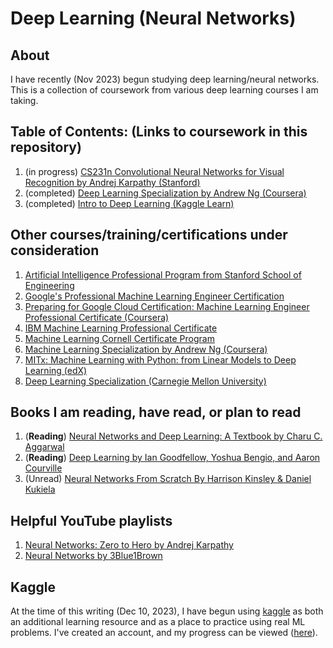 # Deep Learning (Neural Networks)

## About
I have recently (Nov 2023) begun studying deep learning/neural networks. This is a collection of coursework from various deep learning courses I am taking.

## Table of Contents: (Links to coursework in this repository)
1. (in progress) [CS231n Convolutional Neural Networks for Visual Recognition by Andrej Karpathy (Stanford)](https://github.com/markCwatson/deep_learning/tree/main/cs231n)
2. (completed) [Deep Learning Specialization by Andrew Ng (Coursera)](https://github.com/markCwatson/deep_learning/tree/main/coursera/deep_learning_specialization/)
3. (completed) [Intro to Deep Learning (Kaggle Learn)](https://github.com/markCwatson/deep_learning/tree/main/kaggle/learn/intro_to_deep_learning/)

## Other courses/training/certifications under consideration
1. [Artificial Intelligence Professional Program from Stanford School of Engineering](https://online.stanford.edu/programs/artificial-intelligence-professional-program)
2. [Google's Professional Machine Learning Engineer Certification](https://cloud.google.com/learn/certification/machine-learning-engineer)
3. [Preparing for Google Cloud Certification: Machine Learning Engineer Professional Certificate (Coursera)](https://www.coursera.org/professional-certificates/preparing-for-google-cloud-machine-learning-engineer-professional-certificate#courses)
4. [IBM Machine Learning Professional Certificate](https://www.coursera.org/professional-certificates/ibm-machine-learning#courses)
5. [Machine Learning Cornell Certificate Program](https://ecornell.cornell.edu/certificates/technology/machine-learning/)
6. [Machine Learning Specialization by Andrew Ng (Coursera)](https://www.coursera.org/specializations/machine-learning-introduction)
7. [MITx: Machine Learning with Python: from Linear Models to Deep Learning (edX)](https://www.edx.org/learn/machine-learning/massachusetts-institute-of-technology-machine-learning-with-python-from-linear-models-to-deep-learning?index=product&queryID=ba7a36bf8d6cb28a6767149643e222a7&position=1&results_level=first-level-results&term=Machine+Learning+with+Python%3A+from+Linear+Models+to+Deep+Learning&objectID=course-4c70ad9b-9602-49af-bf00-83fa4bf47708&campaign=Machine+Learning+with+Python%3A+from+Linear+Models+to+Deep+Learning&source=edX&product_category=course&placement_url=https%3A%2F%2Fwww.edx.org%2Fsearch)
8. [Deep Learning Specialization (Carnegie Mellon University)](https://github.com/markCwatson/deep_learning/tree/main/carnegie_mellon_university/deep_learning/)

## Books I am reading, have read, or plan to read
1. (**Reading**) [Neural Networks and Deep Learning: A Textbook by Charu C. Aggarwal](https://www.amazon.ca/dp/3031296419?psc=1&ref=ppx_yo2ov_dt_b_product_details)
2. (**Reading**) [Deep Learning by Ian Goodfellow, Yoshua Bengio, and Aaron Courville ](https://www.amazon.ca/dp/0262035618?psc=1&ref=ppx_yo2ov_dt_b_product_details)
3. (Unread) [Neural Networks From Scratch By Harrison Kinsley & Daniel Kukiela](https://nnfs.io/)

## Helpful YouTube playlists
1. [Neural Networks: Zero to Hero by Andrej Karpathy](https://youtube.com/playlist?list=PLAqhIrjkxbuWI23v9cThsA9GvCAUhRvKZ&si=JERfwNOSbS1v1FiE)
2. [Neural Networks by 3Blue1Brown](https://youtube.com/playlist?list=PLZHQObOWTQDNU6R1_67000Dx_ZCJB-3pi&si=ymLyI-663BybkXoO)

## Kaggle
At the time of this writing (Dec 10, 2023), I have begun using [kaggle](https://www.kaggle.com/) as both an additional learning resource and as a place to practice using real ML problems. I've created an account, and my progress can be viewed ([here](https://www.kaggle.com/markcwatson)).
